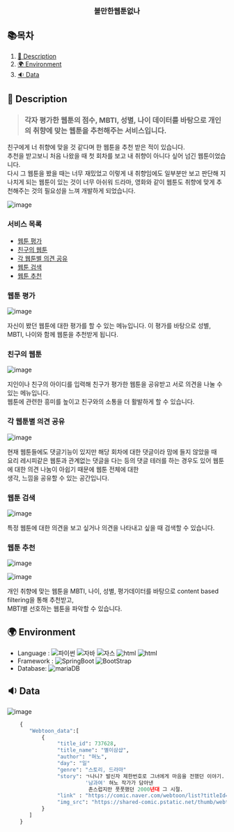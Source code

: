  <div align=center>
 
 <h3>볼만한웹툰없나</h3>
 </div>
 

## 📚목차
1. [📃 Description](#📃-description)
2. [🌍 Environment](#🌍-environment)
3. [🔉 Data](#🔉-Data)

## 📃 Description

>### 각자 평가한 웹툰의 점수, MBTI, 성별, 나이 데이터를 바탕으로 개인의 취향에 맞는 웹툰을 추천해주는 서비스입니다.<br>

친구에게 너 취향에 맞을 것 같다며 한 웹툰을 추천 받은 적이 있습니다. <br>
추천을 받고보니 처음 나왔을 때 첫 회차를 보고 내 취향이 아니다 싶어 넘긴 웹툰이었습니다.<br>
다시 그 웹툰을 봤을 때는 너무 재밌었고 이렇게 내 취향임에도 일부분만 보고 판단해 지나치게 되는
웹툰이 있는 것이 너무 아쉬워 드라마, 영화와 같이 웹툰도 취향에 맞게 추천해주는 것의 필요성을 느껴 개발하게 되었습니다.


![image](https://user-images.githubusercontent.com/90108877/202189942-4e234ed1-f140-4892-9223-673c49fd958c.png)

### 서비스 목록

* [웹툰 평가](#웹툰-평가)
* [친구의 웹툰](#친구의-웹툰)
* [각 웹툰별 의견 공유](#각-웹툰별-의견-공유)
* [웹툰 검색](#웹툰-검색)
* [웹툰 추천](#웹툰-추천)


### 웹툰 평가
![image](https://user-images.githubusercontent.com/90108877/202190281-747546af-0d0d-443c-a3fd-9dd3fb27e586.png)


자신이 봤던 웹툰에 대한 평가를 할 수 있는 메뉴입니다. 이 평가를 바탕으로 성별, MBTI, 나이와 함께 웹툰을 추천받게 됩니다.
### 친구의 웹툰
![image](https://user-images.githubusercontent.com/90108877/202190743-5895765f-e737-4e7c-bfa6-c13cf963d880.png)


지인이나 친구의 아이디를 입력해 친구가 평가한 웹툰을 공유받고 서로 의견을 나눌 수 있는 메뉴입니다.<br>
웹툰에 관련한 흥미를 높이고 친구와의 소통을 더 활발하게 할 수 있습니다.

### 각 웹툰별 의견 공유
![image](https://user-images.githubusercontent.com/90108877/202191088-bf6397e4-adc5-458a-8f8f-985be3ec5e64.png)

현재 웹툰들에도 댓글기능이 있지만 해당 회차에 대한 댓글이라 맘에 들지 않았을 때 <br>
요리 레시피같은 웹툰과 관계없는 댓글을 다는 등의 댓글 테러를 하는 경우도 있어 웹툰에 대한 의견 나눔이 아쉽기 때문에 웹툰 전체에 대한 <br>
생각, 느낌을 공유할 수 있는 공간입니다.

### 웹툰 검색
![image](https://user-images.githubusercontent.com/90108877/202191185-c33266ce-1c30-42e3-8a55-736643b1bd5a.png)

특정 웹툰에 대한 의견을 보고 싶거나 의견을 나타내고 싶을 때 검색할 수 있습니다.

### 웹툰 추천
![image](https://user-images.githubusercontent.com/90108877/202191340-a34307b7-847d-4965-b420-3dcec6a1443d.png)

![image](https://user-images.githubusercontent.com/90108877/202191416-dd289013-1a1f-411b-a434-4b13f46035f9.png)

개인 취향에 맞는 웹툰을 MBTI, 나이, 성별, 평가데이터를 바탕으로 content based filtering을 통해 추천받고,<br>
MBTI별 선호하는 웹툰을 파악할 수 있습니다.  


## 🌍 Environment

* Language : ![파이썬](https://img.shields.io/badge/python-blue) ![자바](https://img.shields.io/badge/-java-orange) 
![자스](https://img.shields.io/badge/-javascript-red) ![html](https://img.shields.io/badge/html-9cf) ![html](https://img.shields.io/badge/css-yellow)
* Framework : ![SpringBoot](https://img.shields.io/badge/-SpringBoot-brightgreen) ![BootStrap](https://img.shields.io/badge/-BootStrap-blueviolet) 
* Database:  ![mariaDB](https://img.shields.io/badge/-MariaDB-yellow)

## 🔉 Data
  ![image](https://user-images.githubusercontent.com/90108877/201485868-e7097add-096b-494f-8de8-b13e2d7cb94d.png)
  
```python
    {
       "Webtoon_data":[
           {
                "title_id": 737628,
                "title_name": "별이삼샵",
                "author": "혀노",
                "day": "일"
                "genre": "스토리, 드라마"
                "story": ㄱ나니? 발신자 제한번호로 그녀에게 마음을 전했던 이야기. 
                         '남과여' 혀노 작가가 담아낸
                          촌스럽지만 풋풋했던 2000년대 그 시절.
                "link" : "https://comic.naver.com/webtoon/list?titleId=737628",
                "img_src": "https://shared-comic.pstatic.net/thumb/webtoon/737628/thumbnail/thumbnail_IMAG06_64a2157c-49e6-422a-9628-9181f62e405c.jpg"
           }   
       ]
    }
    
  

